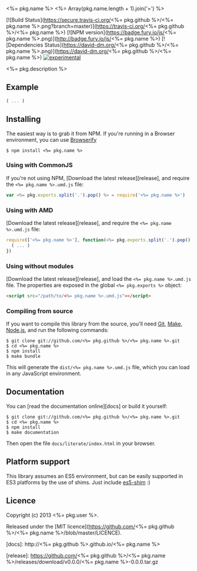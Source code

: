 <%= pkg.name %>
<%= Array(pkg.name.length + 1).join('=') %>

[![Build Status](https://secure.travis-ci.org/<%= pkg.github %>/<%= pkg.name %>.png?branch=master)](https://travis-ci.org/<%= pkg.github %>/<%= pkg.name %>)
[![NPM version](https://badge.fury.io/js/<%= pkg.name %>.png)](http://badge.fury.io/js/<%= pkg.name %>)
[![Dependencies Status](https://david-dm.org/<%= pkg.github %>/<%= pkg.name %>.png)](https://david-dm.org/<%= pkg.github %>/<%= pkg.name %>)
[![experimental](http://hughsk.github.io/stability-badges/dist/experimental.svg)](http://github.com/hughsk/stability-badges)


<%= pkg.description %>


## Example

```js
( ... )
```


## Installing

The easiest way is to grab it from NPM. If you're running in a Browser
environment, you can use [Browserify][]

    $ npm install <%= pkg.name %>


### Using with CommonJS

If you're not using NPM, [Download the latest release][release], and require
the `<%= pkg.name %>.umd.js` file:

```js
var <%= pkg.exports.split('.').pop() %> = require('<%= pkg.name %>')
```


### Using with AMD

[Download the latest release][release], and require the `<%= pkg.name %>.umd.js`
file:

```js
require(['<%= pkg.name %>'], function(<%= pkg.exports.split('.').pop() %>) {
  ( ... )
})
```


### Using without modules

[Download the latest release][release], and load the `<%= pkg.name %>.umd.js`
file. The properties are exposed in the global `<%= pkg.exports %>` object:

```html
<script src="/path/to/<%= pkg.name %>.umd.js"></script>
```


### Compiling from source

If you want to compile this library from the source, you'll need [Git][],
[Make][], [Node.js][], and run the following commands:

    $ git clone git://github.com/<%= pkg.github %>/<%= pkg.name %>.git
    $ cd <%= pkg.name %>
    $ npm install
    $ make bundle
    
This will generate the `dist/<%= pkg.name %>.umd.js` file, which you can load in
any JavaScript environment.

    
## Documentation

You can [read the documentation online][docs] or build it yourself:

    $ git clone git://github.com/<%= pkg.github %>/<%= pkg.name %>.git
    $ cd <%= pkg.name %>
    $ npm install
    $ make documentation

Then open the file `docs/literate/index.html` in your browser.


## Platform support

This library assumes an ES5 environment, but can be easily supported in ES3
platforms by the use of shims. Just include [es5-shim][] :)


## Licence

Copyright (c) 2013 <%= pkg.user %>.

Released under the [MIT licence](https://github.com/<%= pkg.github %>/<%= pkg.name %>/blob/master/LICENCE).

<!-- links -->
[Fantasy Land]: https://github.com/fantasyland/fantasy-land
[Browserify]: http://browserify.org/
[Git]: http://git-scm.com/
[Make]: http://www.gnu.org/software/make/
[Node.js]: http://nodejs.org/
[es5-shim]: https://github.com/kriskowal/es5-shim
[docs]: http://<%= pkg.github %>.github.io/<%= pkg.name %>
<!-- [release: https://github.com/<%= pkg.github %>/<%= pkg.name %>/releases/download/v$VERSION/<%= pkg.name %>-$VERSION.tar.gz] -->
[release]: https://github.com/<%= pkg.github %>/<%= pkg.name %>/releases/download/v0.0.0/<%= pkg.name %>-0.0.0.tar.gz
<!-- [/release] -->

